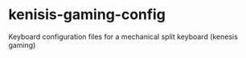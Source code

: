 # kenisis-gaming-config
Keyboard configuration files for a mechanical split keyboard (kenesis gaming)
